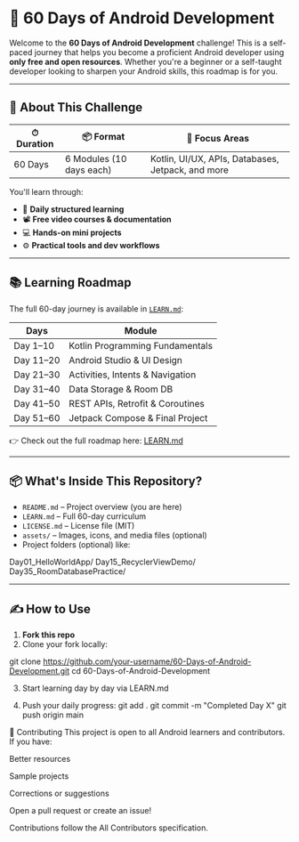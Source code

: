# 🚀 60 Days of Android Development

Welcome to the **60 Days of Android Development** challenge! This is a self-paced journey that helps you become a proficient Android developer using **only free and open resources**. Whether you're a beginner or a self-taught developer looking to sharpen your Android skills, this roadmap is for you.

---

## 🧭 About This Challenge

| ⏱ Duration | 📦 Format         | 🧠 Focus Areas |
|------------|-------------------|----------------|
| 60 Days    | 6 Modules (10 days each) | Kotlin, UI/UX, APIs, Databases, Jetpack, and more |

You'll learn through:
- 📘 **Daily structured learning**
- 📽️ **Free video courses & documentation**
- 💻 **Hands-on mini projects**
- ⚙️ **Practical tools and dev workflows**

---

## 📚 Learning Roadmap

The full 60-day journey is available in [`LEARN.md`](./LEARN.md):

| Days       | Module                           |
|------------|----------------------------------|
| Day 1–10   | Kotlin Programming Fundamentals   |
| Day 11–20  | Android Studio & UI Design        |
| Day 21–30  | Activities, Intents & Navigation  |
| Day 31–40  | Data Storage & Room DB            |
| Day 41–50  | REST APIs, Retrofit & Coroutines  |
| Day 51–60  | Jetpack Compose & Final Project   |

👉 Check out the full roadmap here: [LEARN.md](./LEARN.md)

---

## 📦 What's Inside This Repository?

- `README.md` – Project overview (you are here)
- `LEARN.md` – Full 60-day curriculum
- `LICENSE.md` – License file (MIT)
- `assets/` – Images, icons, and media files (optional)
- Project folders (optional) like:


Day01_HelloWorldApp/
Day15_RecyclerViewDemo/
Day35_RoomDatabasePractice/



---

## ✍️ How to Use

1. **Fork this repo**
2. Clone your fork locally:

 git clone https://github.com/your-username/60-Days-of-Android-Development.git
 cd 60-Days-of-Android-Development

3. Start learning day by day via LEARN.md

4. Push your daily progress:
git add .
git commit -m "Completed Day X"
git push origin main


🙌 Contributing
This project is open to all Android learners and contributors. If you have:

Better resources

Sample projects

Corrections or suggestions

Open a pull request or create an issue!

Contributions follow the All Contributors specification.
